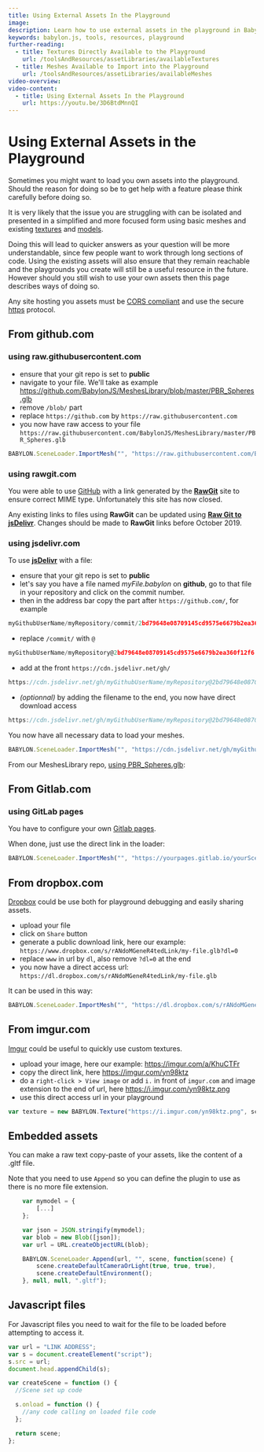 ```yaml
---
title: Using External Assets In the Playground
image:
description: Learn how to use external assets in the playground in Babylon.js.
keywords: babylon.js, tools, resources, playground
further-reading:
  - title: Textures Directly Available to the Playground
    url: /toolsAndResources/assetLibraries/availableTextures
  - title: Meshes Available to Import into the Playground
    url: /toolsAndResources/assetLibraries/availableMeshes
video-overview:
video-content:
  - title: Using External Assets In the Playground
    url: https://youtu.be/3D6BtdMnnQI
---
```


# Using External Assets in the Playground

Sometimes you might want to load you own assets into the playground. Should the reason for doing so be to get help with a feature please think carefully before doing so.

It is very likely that the issue you are struggling with can be isolated and presented in a simplified and more focused form using basic meshes and existing [textures](/toolsAndResources/assetLibraries/availableTextures) and [models](/toolsAndResources/assetLibraries/availableMeshes).

Doing this will lead to quicker answers as your question will be more understandable, since few people want to work through long sections of code. Using the existing assets will also ensure that they remain reachable and the playgrounds you create will still be a useful resource in the future. However should you still wish to use your own assets then this page describes ways of doing so.

Any site hosting you assets must be [CORS compliant](https://en.wikipedia.org/wiki/Cross-origin_resource_sharing) and use the secure [https](https://en.wikipedia.org/wiki/HTTPS) protocol.

## From github.com

### using raw.githubusercontent.com

- ensure that your git repo is set to **public**
- navigate to your file. We'll take as example https://github.com/BabylonJS/MeshesLibrary/blob/master/PBR_Spheres.glb
- remove `/blob/` part
- replace `https://github.com` by `https://raw.githubusercontent.com`
- you now have raw access to your file `https://raw.githubusercontent.com/BabylonJS/MeshesLibrary/master/PBR_Spheres.glb`

```javascript
BABYLON.SceneLoader.ImportMesh("", "https://raw.githubusercontent.com/BabylonJS/MeshesLibrary/master/", "PBR_Spheres.glb", scene);
```

 <Playground id="#YIU90M" title="Using Assets From Github" description="Simple example of loading assets from github into the playground."/>

### using rawgit.com

You were able to use [GitHub](https://github.com/) with a link generated by the **[RawGit](https://rawgit.com/)** site to ensure correct MIME type. Unfortunately this site has now closed.

Any existing links to files using **RawGit** can be updated using **[Raw Git to jsDelivr](https://www.jsdelivr.com/rawgit)**. Changes should be made to **RawGit** links before October 2019.

### using jsdelivr.com

To use **[jsDelivr](https://www.jsdelivr.com)** with a file:

- ensure that your git repo is set to **public**
- let's say you have a file named _myFile.babylon_ on **github**, go to that file in your repository and click on the commit number.
- then in the address bar copy the part after `https://github.com/`, for example

```javascript
myGithubUserName/myRepository/commit/2bd79648e08709145cd9575e6679b2ea360f12f6
```

- replace `/commit/` with `@`

```javascript
myGithubUserName/myRepository@2bd79648e08709145cd9575e6679b2ea360f12f6
```

- add at the front `https://cdn.jsdelivr.net/gh/`

```javascript
https://cdn.jsdelivr.net/gh/myGithubUserName/myRepository@2bd79648e08709145cd9575e6679b2ea360f12f6
```

- _(optionnal)_ by adding the filename to the end, you now have direct download access

```javascript
https://cdn.jsdelivr.net/gh/myGithubUserName/myRepository@2bd79648e08709145cd9575e6679b2ea360f12f6/myFile.babylon
```

You now have all necessary data to load your meshes.

```javascript
BABYLON.SceneLoader.ImportMesh("", "https://cdn.jsdelivr.net/gh/myGithubUserName/myRepository@2bd79648e08709145cd9575e6679b2ea360f12f6", "myFile.babylon", scene);
```

From our MeshesLibrary repo, [using PBR_Spheres.glb](https://github.com/BabylonJS/MeshesLibrary/commit/fa494961cbe0b8d44854b3cf8aa8268ba211741a):

 <Playground id="#IX12S2" title="Loading Assets From The Babylon.js Meshes Library" description="Simple example showing how to load assets from the Babylon.js meshes library."/>

## From Gitlab.com

### using GitLab pages

You have to configure your own [Gitlab pages](https://docs.gitlab.com/ee/user/project/pages/).

When done, just use the direct link in the loader:

```javascript
BABYLON.SceneLoader.ImportMesh("", "https://yourpages.gitlab.io/yourScene/", "myFile.babylon", scene);
```

## From dropbox.com

[Dropbox](https://dropbox.com) could be use both for playground debugging and easily sharing assets.

- upload your file
- click on `Share` button
- generate a public download link, here our example: `https://www.dropbox.com/s/rANdoMGeneR4tedLink/my-file.glb?dl=0`
- replace `www` in url by `dl`, also remove `?dl=0` at the end
- you now have a direct access url: `https://dl.dropbox.com/s/rANdoMGeneR4tedLink/my-file.glb`

It can be used in this way:

```javascript
BABYLON.SceneLoader.ImportMesh("", "https://dl.dropbox.com/s/rANdoMGeneR4tedLink/", "my-file.glb", scene);
```

 <Playground id="#8LFTCH#14" title="Loading Assets From Dropbox" description="Simple example of loading assets from dropbox."/>

## From imgur.com

[Imgur](https://imgur.com) could be useful to quickly use custom textures.

- upload your image, here our example: https://imgur.com/a/KhuCTFr
- copy the direct link, here https://imgur.com/yn98ktz
- do a `right-click > View image` or add `i.` in front of `imgur.com` and image extension to the end of url, here https://i.imgur.com/yn98ktz.png
- use this direct access url in your playground

```javascript
var texture = new BABYLON.Texture("https://i.imgur.com/yn98ktz.png", scene);
```

 <Playground id="#UNEWTE" title="Loading Assets From Imgur" description="Simple example of loading assets from imgur."/>

## Embedded assets

You can make a raw text copy-paste of your assets, like the content of a .gltf file.

Note that you need to use `Append` so you can define the plugin to use as there is no more file extension.

```javascript
    var mymodel = {
        [...]
    };

    var json = JSON.stringify(mymodel);
    var blob = new Blob([json]);
    var url = URL.createObjectURL(blob);

    BABYLON.SceneLoader.Append(url, "", scene, function(scene) {
        scene.createDefaultCameraOrLight(true, true, true),
        scene.createDefaultEnvironment();
    }, null, null, ".gltf");
```

 <Playground id="#KEY4S4" title="Loading Embedded Assest" description="Simple example showing how to load embedded assets."/>

## Javascript files

For Javascript files you need to wait for the file to be loaded before attempting to access it.

```javascript
var url = "LINK ADDRESS";
var s = document.createElement("script");
s.src = url;
document.head.appendChild(s);

var createScene = function () {
  //Scene set up code

  s.onload = function () {
    //any code calling on loaded file code
  };

  return scene;
};
```

 <Playground id="#WF3VKZ" title="Loading Embeded Assets (javascript)" description="Another example of loading embedded assets."/>
